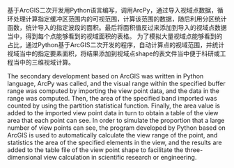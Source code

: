 基于ArcGIS二次开发用Python语言编写，调用ArcPy，通过导入视域点数据，循环处理计算指定缓冲区范围内的可视范围，计算该范围的数据，随后利用分区统计函数，统计导入的指定波段的面积。最后将面积值反过来添加到导入的视域点数据当中，得到每个点能够看到的视域面积的表格。
为了模拟大量视域点能够看到的占比，通过Python基于ArcGIS二次开发的程序，自动计算点的视域范围，并统计视域当中的指定要素面积，将结果添加到视域点shape的表文件当中便于科研或工程当中的三维视域计算。

The secondary development based on ArcGIS was written in Python language, ArcPy was called, and the visual range within the specified buffer range was computed by importing the view point data, and the data in the range was computed. Then, the area of the specified band imported was counted by using the partition statistical function. Finally, the area value is added to the imported view point data in turn to obtain a table of the view area that each point can see.
In order to simulate the proportion that a large number of view points can see, the program developed by Python based on ArcGIS is used to automatically calculate the view range of the point, and statistics the area of the specified elements in the view, and the results are added to the table file of the view point shape to facilitate the three-dimensional view calculation in scientific research or engineering.
